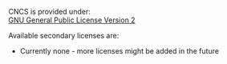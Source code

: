 CNCS is provided under:\
    [GNU General Public License Version 2](.github/LICENSES/gplv2.txt)

Available secondary licenses are:
* Currently none - more licenses might be added in the future
